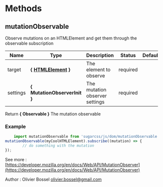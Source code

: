 # Methods


## mutationObservable

Observe mutations on an HTMLElement and get them through the observable subscription



Name  |  Type  |  Description  |  Status  |  Default
------------  |  ------------  |  ------------  |  ------------  |  ------------
target  |  **{ [HTMLElement](https://developer.mozilla.org/fr/docs/Web/API/HTMLElement) }**  |  The element to observe  |  required  |
settings  |  **{ MutationObserverInit }**  |  The mutation observer settings  |  required  |

Return **{ Observable }** The mutation observable

### Example
```js
	import mutationObservable from 'sugarcss/js/dom/mutationObservable'
mutationObservable(myCoolHTMLElement).subscribe((mutation) => {
		// do something with the mutation
});
```
See more : [https://developer.mozilla.org/en/docs/Web/API/MutationObserver](https://developer.mozilla.org/en/docs/Web/API/MutationObserver)

Author : Olivier Bossel <olivier.bossel@gmail.com>